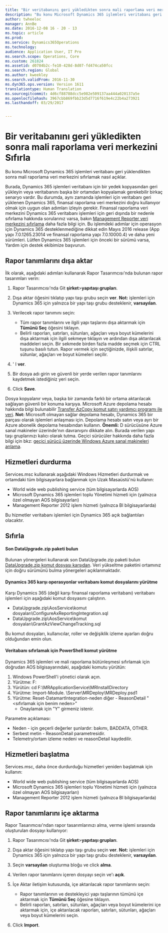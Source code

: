 ```yaml
---
title: "Bir veritabanını geri yükledikten sonra mali raporlama veri merkezini Sıfırla"
description: "Bu konu Microsoft Dynamics 365 işlemleri veritabanı geri yüklendikten sonra mali raporlama veri merkezini sıfırlamak nasıl açıklar."
author: twheeloc
manager: AnnBe
ms.date: 2016-12-08 16 - 20 - 13
ms.topic: article
ms.prod: 
ms.service: Dynamics365Operations
ms.technology: 
audience: Application User, IT Pro
ms.search.scope: Operations, Core
ms.custom: 261824
ms.assetid: d0784b2c-fe10-428d-8d07-fd474ca50fcc
ms.search.region: Global
ms.author: kweekley
ms.search.validFrom: 2016-11-30
ms.dyn365.ops.version: Version 1611
translationtype: Human Translation
ms.sourcegitcommit: 4d6cf88788dcc5e982e509137aa444a020137a5e
ms.openlocfilehash: 3967cbb869fbb23d5d7716f619e4c22b4a273921
ms.lasthandoff: 03/29/2017


---
```


# <a name="reset-the-financial-reporting-data-mart-after-restoring-a-database"></a>Bir veritabanını geri yükledikten sonra mali raporlama veri merkezini Sıfırla

Bu konu Microsoft Dynamics 365 işlemleri veritabanı geri yüklendikten sonra mali raporlama veri merkezini sıfırlamak nasıl açıklar. 

Burada, Dynamics 365 işlemleri veritabanı için bir yedek kopyasından geri yükleyin veya veritabanını başka bir ortamdan kopyalamak gerekebilir birkaç senaryo vardır. Bu durumda, aynı zamanda işlemleri için veritabanı geri yüklenen Dynamics 365, finansal raporlama veri merkezini doğru kullanıyor olmak için uygun olan adımları izleyin gerekir. Finansal raporlama veri merkezini Dynamics 365 veritabanı işlemleri için geri dışında bir nedenle sıfırlama hakkında sorularınız varsa, bakın [Management Reporter veri merkezini sıfırlama](https://blogs.msdn.microsoft.com/dynamics_financial_reporting/2016/06/28/resetting-the-management-reporter-data-mart/) daha fazla bilgi için. Bu işlemdeki adımlar için operasyon için Dynamics 365 desteklenmediğine dikkat edin Mayıs 2016 release (App yapı 7.0.1265.23014 ve finansal raporlama yapı 7.0.10000.4) ve daha yeni sürümleri. Lütfen Dynamics 365 işlemleri için önceki bir sürümü varsa, Yardım için destek ekibimize başvurun.

## <a name="export-report-definitions"></a>Rapor tanımlarını dışa aktar
İlk olarak, aşağıdaki adımları kullanarak Rapor Tasarımcısı'nda bulunan rapor tasarımları verin:

1.  Rapor Tasarımcısı'nda Git **şirket**&gt;**yapıtaşı grupları**.
2.  Dışa aktar öğesini tıklatıp yapı taşı grubu seçin **ver**. **Not:** işlemleri için Dynamics 365 için yalnızca bir yapı taşı grubu desteklenir, **varsayılan**.
3.  Verilecek rapor tanımını seçin:
    -   Tüm rapor tanımlarını ve ilgili yapı taşlarını dışa aktarmak için **Tümünü Seç** öğesini tıklayın.
    -   Belirli raporları, satırları, sütunları, ağaçları veya boyut kümelerini dışa aktarmak için ilgili sekmeye tıklayın ve ardından dışa aktarılacak maddeleri seçin. Bir sekmede birden fazla madde seçmek için CTRL tuşunu basılı tutun. Rapor vermek için seçtiğinizde, ilişkili satırlar, sütunlar, ağaçları ve boyut kümeleri seçilir.

4.  ' I **ver**.
5.  Bir dosya adı girin ve güvenli bir yerde verilen rapor tanımlarını kaydetmek istediğiniz yeri seçin.
6.  Click **Save**.

Dosya kopyalanır veya, başka bir zamanda farklı bir ortama aktarılacak sağlayan güvenli bir konuma karşıya. Microsoft Azure depolama hesabı hakkında bilgi bulunabilir [Transfer AzCopy komut satırı yardımcı programı ile veri](https://docs.microsoft.com/en-gb/azure/storage/storage-use-azcopy). **Not:** Microsoft olmayan sağlar depolama hesabı, Dynamics 365 bir parçası olarak işlemleri anlaşması için. Depolama hesabı satın veya ayrı bir Azure abonelik depolama hesabından kullanın. **Önemli:** D sürücüsüne Azure sanal makineler üzerinde'nın davranışını dikkate alın. Burada verilen yapı taşı gruplarınızı kalıcı olarak tutma. Geçici sürücüler hakkında daha fazla bilgi için bkz: [geçici sürücü üzerinde Windows Azure sanal makineleri anlama](https://blogs.msdn.microsoft.com/mast/2013/12/06/understanding-the-temporary-drive-on-windows-azure-virtual-machines/).

## <a name="stop-services"></a>Hizmetleri durdurma
Services.msc kullanarak aşağıdaki Windows Hizmetleri durdurmak ve ortamdaki tüm bilgisayarlara bağlanmak için Uzak Masaüstü'nü kullanın:

-   World wide web publishing service (tüm bilgisayarlarda AOS)
-   Microsoft Dynamics 365 işlemleri toplu Yönetimi hizmeti için (yalnızca özel olmayan AOS bilgisayarları)
-   Management Reporter 2012 işlem hizmeti (yalnızca BI bilgisayarlarda)

Bu hizmetler veritabanı işlemleri için Dynamics 365 açık bağlantıları olacaktır.

## <a name="reset"></a>Sıfırla
#### <a name="locate-the-latest-dataupgradezip-package"></a>Son DataUpgrade.zip paketi bulun

Bulunan yönergeleri kullanarak son DataUpgrade.zip paketi bulun [DataUpgrade.zip komut dosyası karşıdan](..\migration-upgrade\upgrade-data-to-latest-update.md). Veri yükseltme paketini ortamınız için doğru sürümünü bulma yönergeleri açıklanmaktadır.

#### <a name="execute-scripts-against-dynamics-365-for-operations-database"></a>Dynamics 365 karşı operasyonlar veritabanı komut dosyalarını yürütme

Karşı Dynamics 365 (değil karşı finansal raporlama veritabanı) veritabanı işlemleri için aşağıdaki komut dosyasını çalıştırın.

-   DataUpgrade.zip\\AosService\\komut dosyaları\\ConfigureAxReportingIntegration.sql
-   DataUpgrade.zip\\AosService\\komut dosyaları\\GrantAzViewChangeTracking.sql

Bu komut dosyaları, kullanıcılar, roller ve değişiklik izleme ayarları doğru olduğundan emin olun.

#### <a name="execute-powershell-command-to-reset-database"></a>Veritabanı sıfırlamak için PowerShell komut yürütme

Dynamics 365 işlemleri ve mali raporlama bütünleşmesi sıfırlamak için doğrudan AOS bilgisayarındaki, aşağıdaki komutu yürütün:

1.  Windows PowerShell'i yönetici olarak açın.
2.  Yürütme: F:
3.  Yürütün: cd F:\\MRApplicationService\\MRInstallDirectory
4.  Yürütme: Import-Module. \\Server\\MRDeploy\\MRDeploy.psd1
5.  Yürütme: Reset-DatamartIntegration-neden diğer - ReasonDetail "&lt;sıfırlamak için benim neden&gt;"
    -   Onaylamak için "Y" girmeniz istenir.

Parametre açıklaması:

-   Neden - için geçerli değerler şunlardır: bakımı, BADDATA, OTHER.
-   Serbest metin - ReasonDetail parametresidir.
-   Telemetry/ortam izleme nedeni ve reasonDetail kaydedilir.

## <a name="start-services"></a>Hizmetleri başlatma
Services.msc, daha önce durdurduğu hizmetleri yeniden başlatmak için kullanın:

-   World wide web publishing service (tüm bilgisayarlarda AOS)
-   Microsoft Dynamics 365 işlemleri toplu Yönetimi hizmeti için (yalnızca özel olmayan AOS bilgisayarları)
-   Management Reporter 2012 işlem hizmeti (yalnızca BI bilgisayarlarda)

## <a name="import-report-definitions"></a>Rapor tanımlarını içe aktarma
Rapor Tasarımcısı'ndan rapor tasarımlarınızı alma, verme işlemi sırasında oluşturulan dosyayı kullanıyor:

1.  Rapor Tasarımcısı'nda Git **şirket**&gt;**yapıtaşı grupları**.
2.  Dışa aktar öğesini tıklatıp yapı taşı grubu seçin **ver**. **Not:** işlemleri için Dynamics 365 için yalnızca bir yapı taşı grubu desteklenir, **varsayılan**.
3.  Seçin **varsayılan** oluşturma bloğu ve click **alma**.
4.  Verilen rapor tanımlarını içeren dosyayı seçin ve'ı **açık**.
5.  İçe Aktar iletişim kutusunda, içe aktarılacak rapor tanımlarını seçin:
    -   Rapor tanımlarının ve destekleyici yapı taşlarının tümünü içe aktarmak için **Tümünü Seç** öğesine tıklayın.
    -   Belirli raporları, satırları, sütunları, ağaçları veya boyut kümelerini içe aktarmak için, içe aktarılacak raporları, satırları, sütunları, ağaçları veya boyut kümelerini seçin.

6.  Click **Import**.



